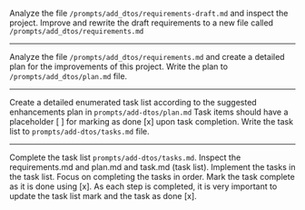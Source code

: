 Analyze the file `/prompts/add_dtos/requirements-draft.md` and inspect the project. 
Improve and rewrite the draft requirements to a new file called `/prompts/add_dtos/requirements.md`

-----

Analyze the file `/prompts/add_dtos/requirements.md` and create a detailed plan for the improvements of this project. Write the plan to `/prompts/add_dtos/plan.md` file.

------

Create a detailed enumerated task list according to the suggested enhancements plan in `prompts/add-dtos/plan.md` 
Task items should have a placeholder [ ] for marking as done [x] upon task completion. Write the task list to `prompts/add-dtos/tasks.md` file.

------

Complete the task list `prompts/add-dtos/tasks.md`. 
Inspect the requirements.md and plan.md and task.md (task list). Implement the tasks in the task list. Focus on completing the tasks in order. Mark the task complete as it is done using [x]. As each step is completed, it is very important to update the task list mark and the task as done [x].